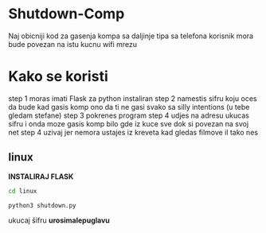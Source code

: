 # Shutdown-Comp
Naj obicniji kod za gasenja kompa sa daljinje tipa sa telefona korisnik mora bude povezan na istu kucnu wifi mrezu

# Kako se koristi
step 1 moras imati Flask za python instaliran 
step 2 namestis sifru koju oces da bude kad gasis komp ono da ti ne gasi svako sa silly intentions (u tebe gledam stefane)
step 3 pokrenes program 
step 4 udjes na adresu ukucas sifru i onda moze gasis komp bilo gde iz kuce sve dok si povezan na svoj net
step 4 uzivaj jer nemora ustajes iz kreveta kad gledas filmove il tako nes

## linux
**INSTALIRAJ FLASK**
```sh
cd linux

``` 
```sh
python3 shutdown.py 

``` 
ukucaj šifru **urosimalepuglavu**
